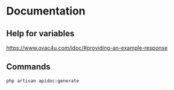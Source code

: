 # Documentation

## Help for variables
https://www.ovac4u.com/idoc/#providing-an-example-response

## Commands
````
php artisan apidoc:generate
````
